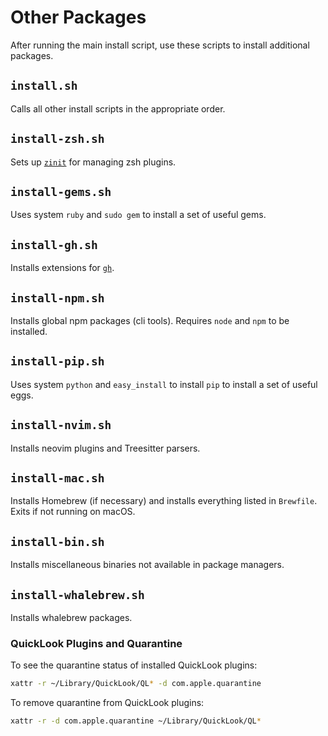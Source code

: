# Other Packages

After running the main install script, use these scripts to install additional
packages.

## `install.sh`

Calls all other install scripts in the appropriate order.

## `install-zsh.sh`

Sets up [`zinit`] for managing zsh plugins.

## `install-gems.sh`

Uses system `ruby` and `sudo gem` to install a set of useful gems.

## `install-gh.sh`

Installs extensions for [`gh`].

## `install-npm.sh`

Installs global npm packages (cli tools). Requires `node` and `npm` to be
installed.

## `install-pip.sh`

Uses system `python` and `easy_install` to install `pip` to install a set of
useful eggs.

## `install-nvim.sh`

Installs neovim plugins and Treesitter parsers.

## `install-mac.sh`

Installs Homebrew (if necessary) and installs everything listed in `Brewfile`.
Exits if not running on macOS.

## `install-bin.sh`

Installs miscellaneous binaries not available in package managers.

## `install-whalebrew.sh`

Installs whalebrew packages.

### QuickLook Plugins and Quarantine

To see the quarantine status of installed QuickLook plugins:

```sh
xattr -r ~/Library/QuickLook/QL* -d com.apple.quarantine
```

To remove quarantine from QuickLook plugins:

```sh
xattr -r -d com.apple.quarantine ~/Library/QuickLook/QL*
```

[`gh`]: https://github.com/cli/cli "GitHub's official command line tool"
[`zinit`]: https://github.com/zdharma-continuum/zinit "Flexible and fast ZSH plugin manager"
